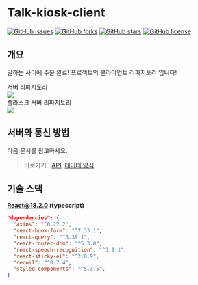 # Talk-kiosk-client

<a href="https://github.com/Fantastic5-Team/talk-kiosk-client/issues"><img alt="GitHub issues" src="https://img.shields.io/github/issues/Fantastic5-Team/talk-kiosk-client"></a>
<a href="https://github.com/Fantastic5-Team/talk-kiosk-client/network"><img alt="GitHub forks" src="https://img.shields.io/github/forks/Fantastic5-Team/talk-kiosk-client"></a>
<a href="https://github.com/Fantastic5-Team/talk-kiosk-client/stargazers"><img alt="GitHub stars" src="https://img.shields.io/github/stars/Fantastic5-Team/talk-kiosk-client?color=yellow"></a>
<a href="https://github.com/Fantastic5-Team/talk-kiosk-client"><img alt="GitHub license" src="https://img.shields.io/github/license/Fantastic5-Team/talk-kiosk-client"></a>

## 개요
말하는 사이에 주문 완료! 프로젝트의 클라이언트 리파지토리 입니다!

서버 리파지토리\
<a href="https://github.com/Fantastic5-Team/talk-kiosk-server" target="_blank">
  <img src="https://img.shields.io/badge/GitHub-talk--kiosk--server-brightgreen?style=for-the-badge&logo=github" />
</a>\
플라스크 서버 리파지토리\
<a href="https://github.com/Fantastic5-Team/talk-kiosk-flask_server" target="_blank">
  <img src="https://img.shields.io/badge/GitHub-talk--kiosk--flask_server-brightgreen?style=for-the-badge&logo=github" />
</a>


## 서버와 통신 방법

다음 문서를 참고하세요.

> 바로가기 | [API](https://github.com/Fantastic5-Team/talk-kiosk-server#api),
[데이터 양식](https://github.com/Fantastic5-Team/talk-kiosk-server#%EB%8D%B0%EC%9D%B4%ED%84%B0-%EC%96%91%EC%8B%9D)

## 기술 스택
**React@18.2.0 (typescript)**
```json
"dependencies": {
  "axios": "^0.27.2",
  "react-hook-form": "^7.33.1",
  "react-query": "^3.39.1",
  "react-router-dom": "^5.3.0",
  "react-speech-recognition": "^3.9.1",
  "react-sticky-el": "^2.0.9",
  "recoil": "^0.7.4",
  "styled-components": "^5.3.5",
}
```
